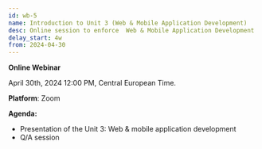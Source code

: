 ```yaml
---
id: wb-5
name: Introduction to Unit 3 (Web & Mobile Application Development) 
desc: Online session to enforce  Web & Mobile Application Development
delay_start: 4w
from: 2024-04-30
---
```


**Online Webinar**

April 30th, 2024
12:00 PM, Central European Time.

**Platform**: Zoom

**Agenda:**
- Presentation of the Unit 3: Web & mobile application development
- Q/A session
